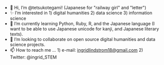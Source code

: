 - 👋 Hi, I’m @tetsukotegami! (Japanese for "railway girl" and "letter")
- ✨ I’m interested in 1) digital humanities 2) data science 3) information science
- 🌱 I’m currently learning Python, Ruby, R, and the Japanese language (I want to be able to use Japanese unicode for kanji, and Japanese literary texts). 
- 💞️ I’m looking to collaborate on open source digital humanities and data science projects. 
- 📫 How to reach me ... 1) e-mail: ingridlindstrom18@gmail.com 2) Twitter: @ingrid_STEM 

<!---
tetsukotegami/tetsukotegami is a ✨ special ✨ repository because its `README.md` (this file) appears on your GitHub profile.
You can click the Preview link to take a look at your changes.
--->
